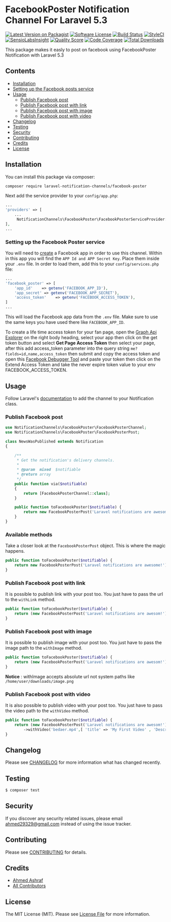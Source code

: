 # FacebookPoster Notification Channel For Laravel 5.3

[![Latest Version on Packagist](https://img.shields.io/packagist/v/laravel-notification-channels/facebook-poster.svg?style=flat-square)](https://packagist.org/packages/laravel-notification-channels/facebook-poster)
[![Software License](https://img.shields.io/badge/license-MIT-brightgreen.svg?style=flat-square)](LICENSE.md)
[![Build Status](https://img.shields.io/travis/laravel-notification-channels/facebook-poster/master.svg?style=flat-square)](https://travis-ci.org/laravel-notification-channels/facebook-poster)
[![StyleCI](https://styleci.io/repos/73361533/shield)](https://styleci.io/repos/73361533)
[![SensioLabsInsight](https://img.shields.io/sensiolabs/i/1e4a812d-aac9-4a85-bcd3-a6df579f5456.svg?style=flat-square)](https://insight.sensiolabs.com/projects/1e4a812d-aac9-4a85-bcd3-a6df579f5456)
[![Quality Score](https://img.shields.io/scrutinizer/g/laravel-notification-channels/facebook-poster.svg?style=flat-square)](https://scrutinizer-ci.com/g/laravel-notification-channels/facebook-poster)
[![Code Coverage](https://img.shields.io/scrutinizer/coverage/g/laravel-notification-channels/facebook-poster/master.svg?style=flat-square)](https://scrutinizer-ci.com/g/laravel-notification-channels/facebook-poster/?branch=master)
[![Total Downloads](https://img.shields.io/packagist/dt/laravel-notification-channels/facebook-poster.svg?style=flat-square)](https://packagist.org/packages/laravel-notification-channels/facebook-poster)


This package makes it easly to post on facebook using FacebookPoster Notification with Laravel 5.3


## Contents

- [Installation](#installation)
- [Setting up the Facebook posts service](#setting-up-the-facebook-poster-service)
- [Usage](#usage)
	- [Publish Facebook post](#publish-facebook-post)
	- [Publish Facebook post with link](#publish-facebook-post-with-link)
	- [Publish Facebook post with image](#publish-facebook-post-with-image)
	- [Publish Facebook post with video](#publish-facebook-post-with-video)
- [Changelog](#changelog)
- [Testing](#testing)
- [Security](#security)
- [Contributing](#contributing)
- [Credits](#credits)
- [License](#license)


## Installation

You can install this package via composer:

``` bash
composer require laravel-notification-channels/facebook-poster
```

Next add the service provider to your `config/app.php`:

```php
...
'providers' => [
	...
	 NotificationChannels\FacebookPoster\FacebookPosterServiceProvider::class,
],
...
```

### Setting up the Facebook Poster service

You will need to [create](https://developers.facebook.com/apps/) a Facebook app in order to use this channel. Within in this app you will find the `APP Id and APP Secret Key`. Place them inside your `.env` file. In order to load them, add this to your `config/services.php` file:

```php
...
'facebook_poster' => [
	'app_id'    => getenv('FACEBOOK_APP_ID'),
	'app_secret' => getenv('FACEBOOK_APP_SECRET'),
	'access_token'    => getenv('FACEBOOK_ACCESS_TOKEN'),
]
...
```


This will load the Facebook app data from the `.env` file. Make sure to use the same keys you have used there like `FACEBOOK_APP_ID`.

To create a life time access token for your fan page, open the [Graph Api Explorer](https://developers.facebook.com/tools/explorer/) on the right body heading, select your app then click on the get token button and select **Get Page Access Token** then select your page, after this add access_token parameter into the query string ```me?fields=id,name,access_token``` then submit and copy the access token and open this [Facebook Debugger Tool](https://developers.facebook.com/tools/debug/accesstoken) and paste your token then click on the Extend Access Token and take the never expire token value to your env FACEBOOK_ACCESS_TOKEN.



## Usage

Follow Laravel's [documentation](https://laravel.com/docs/master/notifications) to add the channel to your Notification class.

### Publish Facebook post

```php
use NotificationChannels\FacebookPoster\FacebookPosterChannel;
use NotificationChannels\FacebookPoster\FacebookPosterPost;

class NewsWasPublished extends Notification
{

    /**
     * Get the notification's delivery channels.
     *
     * @param  mixed  $notifiable
     * @return array
     */
    public function via($notifiable)
    {
        return [FacebookPosterChannel::class];
    }

    public function toFacebookPoster($notifiable) {
        return new FacebookPosterPost('Laravel notifications are awesome!');
    }
}
```

### Available methods

Take a closer look at the `FacebookPosterPost` object. This is where the magic happens.

````php
public function toFacebookPoster($notifiable) {
    return new FacebookPosterPost('Laravel notifications are awesome!');
}
````

### Publish Facebook post with link
It is possible to publish link with your post too. You just have to pass the url to the ``` withLink ``` method.
````php
public function toFacebookPoster($notifiable) {
    return (new FacebookPosterPost('Laravel notifications are awesom!'))->withLink('https://laravel.com');
}
````

### Publish Facebook post with image
It is possible to publish image with your post too. You just have to pass the image path to the ``` withImage ``` method.
````php
public function toFacebookPoster($notifiable) {
    return (new FacebookPosterPost('Laravel notifications are awesom!'))->withImage('tayee.png');
}
````

**Notice** : withImage accepts absolute url not system paths like ``` /home/user/downloads/image.png ```



### Publish Facebook post with video
It is also possible to publish video with your post too. You just have to pass the video path to the ``` withVideo ``` method.
````php
public function toFacebookPoster($notifiable) {
    return (new FacebookPosterPost('Laravel notifications are awesom!'))
    	->withVideo('bedaer.mp4',[ 'title' => 'My First Video' , 'Description' => 'published by FacebookPoster.' ]);
}
````


## Changelog

Please see [CHANGELOG](CHANGELOG.md) for more information what has changed recently.

## Testing

``` bash
$ composer test
```

## Security

If you discover any security related issues, please email ahmed29329@gmail.com instead of using the issue tracker.

## Contributing

Please see [CONTRIBUTING](CONTRIBUTING.md) for details.

## Credits

- [Ahmed Ashraf](https://github.com/ahmedash95)
- [All Contributors](../../contributors)

## License

The MIT License (MIT). Please see [License File](LICENSE.md) for more information.
